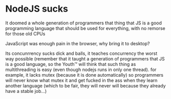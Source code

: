 # NodeJS sucks

It doomed a whole generation of programmers that thing that JS is a
good programming language that should be used for everything, with no
remorse for those old CPUs

JavaScript was enough pain in the browser, why bring it to desktop?

Its concunrrency sucks dick and balls, it teaches concurrency the
worst way possible (remember that it taught a generation of
programmers that JS is a good language, so the Youth™ will think that
such thing as multithreading is easy (even though nodejs runs in only
one thread). for example, it lacks mutex (because it is done
automatically) so programmers will never know what mutex it and get
fucked in the ass when they learn another language (which to be fair,
they will never will because they already have a stable job...)
